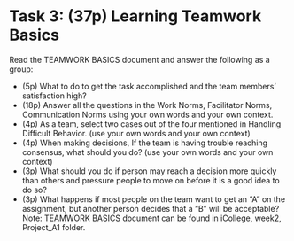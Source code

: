 
# Task 3:  (37p) Learning Teamwork Basics
Read the TEAMWORK BASICS document and answer the following as a group:
- (5p) What to do to get the task accomplished and the team members’ satisfaction high?
- (18p) Answer all the questions in the Work Norms, Facilitator Norms, Communication
Norms using your own words and your own context.
- (4p) As a team, select two cases out of the four mentioned in Handling Difficult
Behavior. (use your own words and your own context)
- (4p) When making decisions, If the team is having trouble reaching consensus, what
should you do? (use your own words and your own context)
- (3p) What should you do if person may reach a decision more quickly than others and
pressure people to move on before it is a good idea to do so?
- (3p) What happens if most people on the team want to get an “A” on the assignment, but
another person decides that a “B” will be acceptable?
Note: TEAMWORK BASICS document can be found in iCollege, week2, Project_A1 folder.
